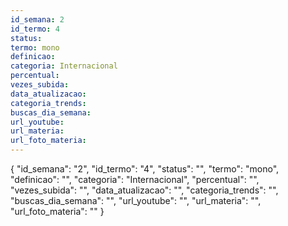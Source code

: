 ```yaml
---
id_semana: 2
id_termo: 4
status: 
termo: mono
definicao: 
categoria: Internacional
percentual: 
vezes_subida: 
data_atualizacao: 
categoria_trends: 
buscas_dia_semana: 
url_youtube: 
url_materia: 
url_foto_materia: 
---
```


{
  "id_semana": "2",
  "id_termo": "4",
  "status": "",
  "termo": "mono",
  "definicao": "",
  "categoria": "Internacional",
  "percentual": "",
  "vezes_subida": "",
  "data_atualizacao": "",
  "categoria_trends": "",
  "buscas_dia_semana": "",
  "url_youtube": "",
  "url_materia": "",
  "url_foto_materia": ""
}